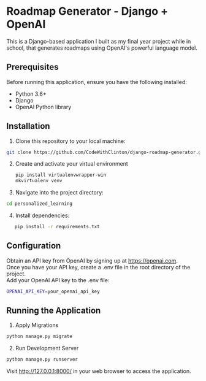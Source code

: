 # Roadmap Generator - Django + OpenAI

This is a Django-based application I built as my final year project while in school, that generates roadmaps using OpenAI's powerful language model.

## Prerequisites

Before running this application, ensure you have the following installed:

- Python 3.6+
- Django
- OpenAI Python library

## Installation

1. Clone this repository to your local machine:

```bash
git clone https://github.com/CodeWithClinton/django-roadmap-generator.git
```

2. Create and activate your virtual environment
   ```bash
   pip install virtualenvwrapper-win
   mkvirtualenv venv
   ```
   
3. Navigate into the project directory:
```bash
cd personalized_learning
```

4. Install dependencies:
```bash
   pip install -r requirements.txt
```

## Configuration
Obtain an API key from OpenAI by signing up at https://openai.com. <br>
Once you have your API key, create a .env file in the root directory of the project. <br>
Add your OpenAI API key to the .env file:

```bash
OPENAI_API_KEY=your_openai_api_key
```

## Running the Application

1. Apply Migrations
```bash
python manage.py migrate
```
2. Run Development Server
```bash
python manage.py runserver
```
Visit http://127.0.0.1:8000/ in your web browser to access the application.
